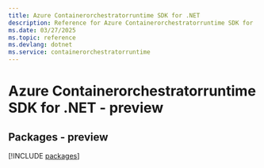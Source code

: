 ```yaml
---
title: Azure Containerorchestratorruntime SDK for .NET
description: Reference for Azure Containerorchestratorruntime SDK for .NET
ms.date: 03/27/2025
ms.topic: reference
ms.devlang: dotnet
ms.service: containerorchestratorruntime
---
```

# Azure Containerorchestratorruntime SDK for .NET - preview
## Packages - preview
[!INCLUDE [packages](containerorchestratorruntime-index.md)]
